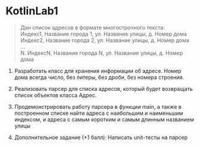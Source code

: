 # KotlinLab1

> Дан список адресов в формате многострочного текста:  
Индекс1, Название города 1, ул. Название улицы, д. Номер дома  
Индекс2, Название города 2, ул. Название улицы, д. Номер дома  
 …  
N. ИндексN, Название города N, ул. Название улицы, д. Номер дома  
 

1. Разработать класс для хранения информации об адресе.
Номер дома всегда число, без литеры, без дроби, без номера строения.
2. Реализовать парсер для списка адресов, который будет возвращать список объектов класса Адрес.
3. Продемонстрировать работу парсера в функции main, а также в построенном списке найти адреса с наибольшим и наименьшим индексом, и адреса с самым коротким и самым длинным названием улицы

4. Дополнительное задание (+1 балл): Написать unit-тесты на парсер
